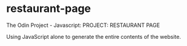 # restaurant-page
The Odin Project - Javascript: PROJECT: RESTAURANT PAGE

Using JavaScript alone to generate the entire contents of the website.

